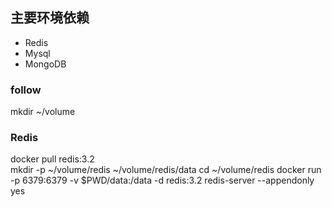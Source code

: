 ## 主要环境依赖
* Redis
* Mysql
* MongoDB

### follow
mkdir ~/volume

### Redis
docker pull  redis:3.2  
mkdir -p ~/volume/redis ~/volume/redis/data
cd ~/volume/redis
docker run -p 6379:6379 -v $PWD/data:/data  -d redis:3.2 redis-server --appendonly yes
